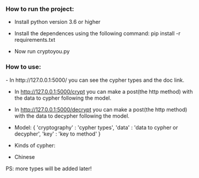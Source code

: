 <h3>How to run the project:</h3>

- Install python version 3.6 or higher

- Install the dependences using the following command: pip install -r requirements.txt 

- Now run cryptoyou.py


<h3>How to use:</h3>
- In http://127.0.0.1:5000/ you can see the cypher types and the doc link.

- In http://127.0.0.1:5000/crypt you can make a post(the http method) with the data to cypher following the model.

- In http://127.0.0.1:5000/decrypt you can make a post(the http method) with the data to decypher following the model.

- Model: 
{
    'cryptography' : 'cypher types',
    'data' : 'data to cypher or decypher',
    'key' : 'key to method'
}


- Kinds of cypher:

- Chinese


PS: more types will be added later!